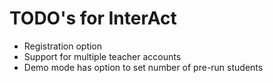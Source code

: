 # TODO's for InterAct

* Registration option
* Support for multiple teacher accounts
* Demo mode has option to set number of pre-run students